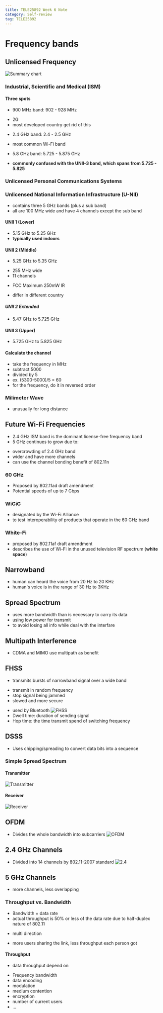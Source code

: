 ```yaml
---
title: TELE25892 Week 6 Note
category: Self-review
tag: TELE25892
---
```

# Frequency bands
## Unlicensed Frequency
![Summary chart](/assets/images/post_images/tele-w6-1.png)
### Industrial, Scientific and Medical (ISM)
#### Three spots
* 900 MHz band: 902 - 928 MHz
 - 2G
 - most developed country get rid of this
* 2.4 GHz band: 2.4 - 2.5 GHz
 - most common Wi-Fi band
* 5.8 GHz band: 5.725 - 5.875 GHz
 - **commonly confused with the UNII-3 band, which spans from 5.725 - 5.825**
### Unlicensed Personal Communications Systems
### Unlicensed National Information Infrastructure (U-NII)
* contains three 5 GHz bands (plus a sub band)
* all are 100 MHz wide and have 4 channels except the sub band
#### UNII 1 (Lower)
* 5.15 GHz to 5.25 GHz
* **typically used indoors**
#### UNII 2 (Middle)
* 5.25 GHz to 5.35 GHz
 - 255 MHz wide
 - 11 channels
* FCC Maximum 250mW IR
 - differ in different country
##### UNII 2 Extended
* 5.47 GHz to 5.725 GHz
#### UNII 3 (Upper)
* 5.725 GHz to 5.825 GHz
#### Calculate the channel
* take the frequency in MHz
* subtract 5000
* divided by 5
* ex. (5300-5000)/5 = 60
* for the frequency, do it in reversed order
### Milimeter Wave
* unusually for long distance
## Future Wi-Fi Frequencies
* 2.4 GHz ISM band is the dominant license-free frequency band
* 5 GHz continues to grow due to:
 - overcrowding of 2.4 GHz band
 - wider and have more channels
 - can use the channel bonding benefit of 802.11n
### 60 GHz
* Proposed by 802.11ad draft amendment
* Potential speeds of up to 7 Gbps
### WiGiG
* designated by the Wi-Fi Alliance
* to test interoperability of products that operate in the 60 GHz band
### White-Fi
* proposed by 802.11af draft amendment
* describes the use of Wi-Fi in the unused television RF spectrum (**white space**)
## Narrowband
* human can heard the voice from 20 Hz to 20 KHz
* human's voice is in the range of 30 Hz to 3KHz

## Spread Spectrum
* uses more bandwidth than is necessary to carry its data
* using low power for transmit
* to avoid losing all info while deal with the interfare

## Multipath Interference
* CDMA and MIMO use multipath as benefit
## FHSS
* transmits bursts of narrowband signal over a wide band
 - transmit in random frequency
 - stop signal being jammed
 - slowed and more secure
* used by Bluetooth
![FHSS](/assets/images/post_images/tele-w6-2.png)
* Dwell time: duration of sending signal
* Hop time: the time transmit spend of switching frequency
## DSSS
* Uses chipping/spreading to convert data bits into a sequence
### Simple Spread Spectrum
#### Transmitter
![Transmitter](/assets/images/post_images/tele-w6-3.png)
#### Receiver
![Receiver](/assets/images/post_images/tele-w6-4.png)

## OFDM
* Divides the whole bandwidth into subcarriers
![OFDM](/assets/images/post_images/tele-w6-5.png)

## 2.4 GHz Channels
* Divided into 14 channels by 802.11-2007 standard
![2.4](/assets/images/post_images/tele-w6-6.png)

## 5 GHz Channels
* more channels, less overlapping

### Throughput vs. Bandwidth
* Bandwidth = data rate
* actual throughput is 50% or less of the data rate due to half-duplex nature of 802.11
 - multi direction
* more users sharing the link, less throughput each person got
#### Throughput
* data throughput depend on
- Frequency bandwidth
- data encoding
- modulation
- medium contention
- encryption
- number of current users
- ...